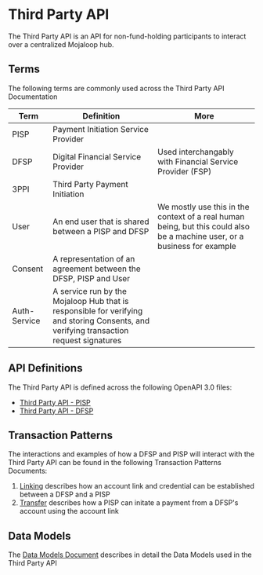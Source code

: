 # Third Party API

The Third Party API is an API for non-fund-holding participants to interact over a centralized Mojaloop hub.

## Terms

The following terms are commonly used across the Third Party API Documentation

| Term | Definition | More |
| ---- | ---------- | -------- |
| PISP | Payment Initiation Service Provider | |
| DFSP | Digital Financial Service Provider | Used interchangably with Financial Service Provider (FSP) |
| 3PPI | Third Party Payment Initiation | |
| User | An end user that is shared between a PISP and DFSP | We mostly use this in the context of a real human being, but this could also be a machine user, or a business for example |
| Consent | A representation of an agreement between the DFSP, PISP and User | |
| Auth-Service | A service run by the Mojaloop Hub that is responsible for verifying and storing Consents, and verifying transaction request signatures | |


## API Definitions

The Third Party API is defined across the following OpenAPI 3.0 files:

- [Third Party API - PISP](./thirdparty-pisp-v1.0.yaml)
- [Third Party API - DFSP](./thirdparty-dfsp-v1.0.yaml)

## Transaction Patterns

The interactions and examples of how a DFSP and PISP will interact with the Third Party API can be found in the following Transaction Patterns Documents:

1. [Linking](./transaction-patterns-linking.md) describes how an account link and credential can be established between a DFSP and a PISP
2. [Transfer](./transaction-patterns-transfer.md) describes how a PISP can initate a payment from a DFSP's account using the account link

## Data Models

The [Data Models Document](./data-models.md) describes in detail the Data Models used in the Third Party API
